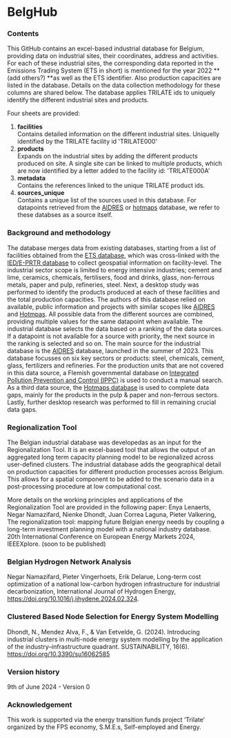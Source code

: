 # BelgHub

### Contents
This GitHub contains an excel-based industrial database for Belgium, providing data on industrial sites, their coordinates, address and activities. For each of these industrial sites, the corresponding data reported in the Emissions Trading System (ETS in short) is mentioned for the year 2022 **(add others?) **as well as the ETS identifier. Also production capacities are listed in the database. Details on the data collection methodology for these columns are shared below.
The database applies TRILATE ids to uniquely identify the different industrial sites and products.

Four sheets are provided:
1) **facilities**\
   Contains detailed information on the different industrial sites. Uniquelly identified by the TRILATE facility id 'TRILATE000'
3) **products**\
   Expands on the industrial sites by adding the different products produced on site.
   A single site can be linked to multiple products, which are now identified by a letter added to the facility id: 'TRILATE000A'
5) **metadata**\
   Contains the references linked to the unique TRILATE product ids.
7) **sources_unique**\
   Contains a unique list of the sources used in this database.
   For datapoints retrieved from the [AIDRES](url) or [hotmaps](url) database, we refer to these databses as a source itself.
   
### Background and methodology
The database merges data from existing databases, starting from a list of facilities obtained from the [ETS database](url), which was cross-linked with the [IED/E-PRTR database](url) to collect geospatial information on facility-level. The industrial sector scope is limited to energy intensive industries; cement and lime, ceramics, chemicals, fertilisers, food and drinks, glass, non-ferrous metals, paper and pulp, refineries, steel. Next, a desktop study was performed to identify the products produced at each of these facilities and the total production capacities. The authors of this database relied on available, public information and projects with similar scopes like [AIDRES](url) and [Hotmpas](url). 
All possible data from the different sources are combined, providing multiple values for the same datapoint when available. 
The industrial database selects the data based on a ranking of the data sources. 
If a datapoint is not available for a source with priority, the next source in the ranking is selected and so on. 
The main source for the industrial database is the [AIDRES](url) database, launched in the summer of 2023. 
This database focusses on six key sectors or products: steel, chemicals, cement, glass, fertilizers and refineries.
For the production units that are not covered in this data source, a Flemish governmental database on [Integrated Pollution Prevention and Control (IPPC)](url) is used to conduct a manual search. 
As a third data source, the [Hotmaps database](url) is used to complete data gaps, mainly for the products in the pulp & paper and non-ferrous sectors. 
Lastly, further desktop research was performed to fill in remaining crucial data gaps.

### Regionalization Tool
The Belgian industrial database was developedas as an input for the Regionalization Tool.
It is an excel-based tool that allows the output of an aggregated long term capacity planning model to be regionalized across user-defined clusters.
The industrial database adds the geographical detail on production capacities for different production processes across Belgium.
This allows for a spatial component to be added to the scenario data in a post-processing procedure at low computational cost.

More details on the working principles and applications of the Regionalization Tool are provided in the following paper:
Enya Lenaerts, Negar Namazifard, Nienke Dhondt, Juan Correa Laguna, Pieter Valkering,
The regionalization tool: mapping future Belgian energy needs by coupling a long-term investment planning model with a national industry database.
20th International Conference on European Energy Markets 2024, IEEEXplore. (soon to be published)


### Belgian Hydrogen Network Analysis
Negar Namazifard, Pieter Vingerhoets, Erik Delarue,
Long-term cost optimization of a national low-carbon hydrogen infrastructure for industrial decarbonization,
International Journal of Hydrogen Energy, https://doi.org/10.1016/j.ijhydene.2024.02.324.

### Clustered Based Node Selection for Energy System Modelling
Dhondt, N., Mendez Alva, F., & Van Eetvelde, G. (2024). Introducing industrial clusters in multi-node energy system modelling by the application of the industry–infrastructure quadrant. SUSTAINABILITY, 16(6). https://doi.org/10.3390/su16062585

### Version history
9th of June 2024 - Version 0

### Acknowledgement
This work is supported via the energy transition funds project ‘Trilate’ organized by the FPS economy, S.M.E.s, Self-employed and Energy.
